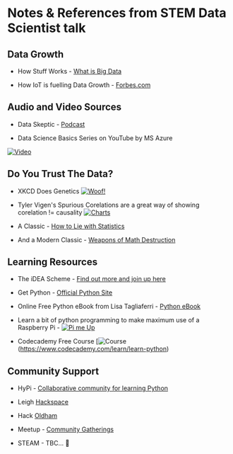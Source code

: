 # Notes & References from STEM Data Scientist talk




## Data Growth

* How Stuff Works - [What is Big Data](https://computer.howstuffworks.com/internet/basics/what-is-big-data-1.htm) 

* How IoT is fuelling Data Growth - [Forbes.com](https://www.forbes.com/sites/louiscolumbus/2017/12/10/2017-roundup-of-internet-of-things-forecasts/)



## Audio and Video Sources

* Data Skeptic - [Podcast](https://dataskeptic.com/)

* Data Science Basics Series on YouTube by MS Azure 

[![Video](https://i.ytimg.com/an_webp/0XyV91VYrDs/mqdefault_6s.webp?du=3000&sqp=CNShktQF&rs=AOn4CLD1fluDCdCBi9PJ-XjC2P4Ex4OkPA)](https://youtu.be/0XyV91VYrDs)



## Do You Trust The Data?

* XKCD Does Genetics [![Woof!](https://imgs.xkcd.com/comics/genetic_testing.png)](https://xkcd.com/1706)

* Tyler Vigen's Spurious Corelations are a great way of showing corelation != causality [![Charts](http://www.tylervigen.com/images/spurious-correlations.png)](http://www.tylervigen.com/spurious-correlations)

* A Classic - [How to Lie with Statistics](https://wordery.com/how-to-lie-with-statistics-darrell-huff-9780140136296)

* And a Modern Classic - [Weapons of Math Destruction](https://wordery.com/weapons-of-math-destruction-cathy-oneil-9780141985411)

## Learning Resources

* The iDEA Scheme - [Find out more and join up here](https://idea.org.uk/#big-idea)

* Get Python - [Official Python Site](https://www.python.org/)

* Online Free Python eBook from Lisa Tagliaferri - [Python eBook](http://do.co/python-book)

* Learn a bit of python programming to make maximum use of a Raspberry Pi - [![Pi me Up](https://www.raspberrypi.org/app/uploads/2017/05/Raspberry-Pi-3-Ports-1-1833x1080.jpg)](https://www.raspberrypi.org/)

* Codecademy Free Course [![Course](https://production.cdmycdn.com/webpack/4bef5020e69a6464ebd9dabe087cb809.svg)(https://www.codecademy.com/learn/learn-python)

## Community Support

* HyPi - [Collaborative community for learning Python](http://www.hipy.uk/)

* Leigh [Hackspace](https://twitter.com/leigh_hackspace)

* Hack [Oldham](https://hackoldham.com/about-us/)

* Meetup - [Community Gatherings](https://www.meetup.com/)

* STEAM - TBC...
:rocket:
